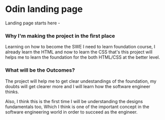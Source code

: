# Odin landing page

Landing page starts here - 

### Why I'm making the project in the first place

Learning on how to become the SWE I need to learn foundation course, I already learn the HTML and now to learn the CSS that's this project will helps me to learn the foundation for the both HTML/CSS at the better level. 

### What will be the Outcomes?

The project will help me to get clear undestandings of the foundation, my doubts will get clearer more and I will learn how the software engineer thinks.

Also, I think this is the first time I will be understanding the designs fundamentals too, Which I think is one of the important concept in the software engineering world in order to succeed as the engineer.
